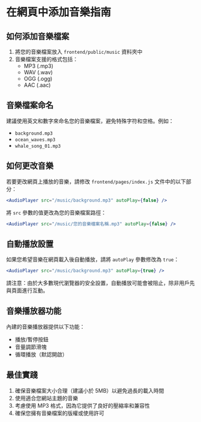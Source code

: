 # 在網頁中添加音樂指南

## 如何添加音樂檔案

1. 將您的音樂檔案放入 `frontend/public/music` 資料夾中
2. 音樂檔案支援的格式包括：
   - MP3 (.mp3)
   - WAV (.wav)
   - OGG (.ogg)
   - AAC (.aac)

## 音樂檔案命名

建議使用英文和數字來命名您的音樂檔案，避免特殊字符和空格。例如：
- `background.mp3`
- `ocean_waves.mp3`
- `whale_song_01.mp3`

## 如何更改音樂

若要更改網頁上播放的音樂，請修改 `frontend/pages/index.js` 文件中的以下部分：

```jsx
<AudioPlayer src="/music/background.mp3" autoPlay={false} />
```

將 `src` 參數的值更改為您的音樂檔案路徑：

```jsx
<AudioPlayer src="/music/您的音樂檔案名稱.mp3" autoPlay={false} />
```

## 自動播放設置

如果您希望音樂在網頁載入後自動播放，請將 `autoPlay` 參數修改為 `true`：

```jsx
<AudioPlayer src="/music/background.mp3" autoPlay={true} />
```

請注意：由於大多數現代瀏覽器的安全設置，自動播放可能會被阻止，除非用戶先與頁面進行互動。

## 音樂播放器功能

內建的音樂播放器提供以下功能：
- 播放/暫停按鈕
- 音量調節滑塊
- 循環播放（默認開啟）

## 最佳實踐

1. 確保音樂檔案大小合理（建議小於 5MB）以避免過長的載入時間
2. 使用適合您網站主題的音樂
3. 考慮使用 MP3 格式，因為它提供了良好的壓縮率和兼容性
4. 確保您擁有音樂檔案的版權或使用許可 